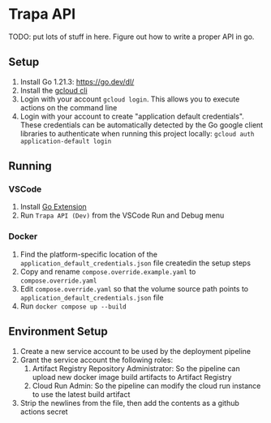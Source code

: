 # Trapa API

TODO: put lots of stuff in here. Figure out how to write a proper API in go. 

## Setup
1. Install Go 1.21.3: https://go.dev/dl/
1. Install the [gcloud cli](https://cloud.google.com/sdk/docs/install)
2. Login with your account `gcloud login`. This allows you to execute actions on the command line
3. Login with your account to create "application default credentials". These credentials can be automatically detected by the Go google client libraries to authenticate when running this project locally: `gcloud auth application-default login`

## Running 

### VSCode
1. Install [Go Extension](https://marketplace.visualstudio.com/items?itemName=golang.Go)
2. Run `Trapa API (Dev)` from the VSCode Run and Debug menu

### Docker
1. Find the platform-specific location of the `application_default_credentials.json` file createdin the setup steps
2. Copy and rename `compose.override.example.yaml` to `compose.override.yaml`
3. Edit `compose.override.yaml` so that the volume source path points to `application_default_credentials.json` file
4. Run `docker compose up --build`


## Environment Setup
1. Create a new service account to be used by the deployment pipeline
2. Grant the service account the following roles: 
    1. Artifact Registry Repository Administrator: So the pipeline can upload new docker image build artifacts to Artifact Registry
    2. Cloud Run Admin: So the pipeline can modify the cloud run instance to use the latest build artifact
3. Strip the newlines from the file, then add the contents as a github actions secret